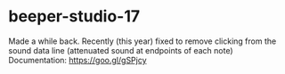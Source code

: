 # beeper-studio-17
Made a while back. Recently (this year) fixed to remove clicking from the sound data line (attenuated sound at endpoints of each note)
Documentation: https://goo.gl/gSPjcy
